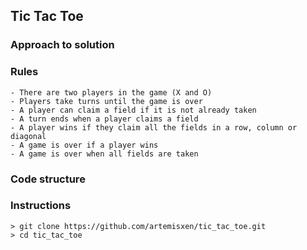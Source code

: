 ## Tic Tac Toe

### Approach to solution

### Rules

```
- There are two players in the game (X and O)
- Players take turns until the game is over
- A player can claim a field if it is not already taken
- A turn ends when a player claims a field
- A player wins if they claim all the fields in a row, column or diagonal
- A game is over if a player wins
- A game is over when all fields are taken

```

### Code structure

### Instructions
```
> git clone https://github.com/artemisxen/tic_tac_toe.git
> cd tic_tac_toe
```

